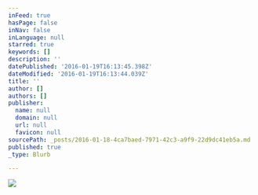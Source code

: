 ```yaml
---
inFeed: true
hasPage: false
inNav: false
inLanguage: null
starred: true
keywords: []
description: ''
datePublished: '2016-01-19T16:13:45.398Z'
dateModified: '2016-01-19T16:13:44.039Z'
title: ''
author: []
authors: []
publisher:
  name: null
  domain: null
  url: null
  favicon: null
sourcePath: _posts/2016-01-18-4ca7baed-7971-42c3-a9f9-22d9dc41eb5a.md
published: true
_type: Blurb

---
```

![](https://the-grid-user-content.s3-us-west-2.amazonaws.com/23a94ed2-f513-4c6c-a3b3-c02f442edf77.jpg)